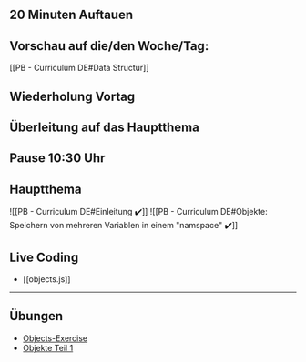 ## **20 Minuten Auftauen**

## Vorschau auf die/den Woche/Tag:

[[PB - Curriculum DE#Data Structur]]

## Wiederholung Vortag

## Überleitung auf das Hauptthema

## Pause 10:30 Uhr

## Hauptthema

![[PB - Curriculum DE#Einleitung ✔️]]
![[PB - Curriculum DE#Objekte: Speichern von mehreren Variablen in einem "namspace" ✔️]]


## Live Coding

- [[objects.js]]    

---

## Übungen

- [Objects-Exercise](https://github.com/DigitalCareerInstitute/PB-data-structure-object-exercise/blob/main/README_DE.md)
- [Objekte Teil 1](https://github.com/DigitalCareerInstitute/PB-objects-pt1/blob/main/README_DE.md)
